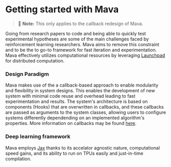 # Getting started with Mava

> 🚧 **Note:** This only applies to the callback redesign of Mava.

Going from research papers to code and being able to quickly test experimental hypotheses are some of the main challenges faced by reinforcement learning researchers. Mava aims to remove this constraint and to be the to go-to framework for fast iteration and experimentation. Mava effectively utilizes computational resources by leveraging [Launchpad](https://github.com/deepmind/launchpad) for distributed computation.

### Design Paradigm

Mava makes use of the a callback-based approach to enable modularity and flexibility in system designs. This enables the development of new system with minimal code reuse and overhead leading to fast experimentation and results. The system's architecture is based on components (Hooks) that are overwritten in callbacks, and these callbacks are passed as arguments to the system classes, allowing users to configure systems differently dependending on an implemented algorithm's properties. More information on callbacks may be found [here](./components/components.md).

### Deep learning framework

Mava employs [Jax](https://github.com/google/jax) thanks to its accelator agnostic nature, computational speed gains, and its ability to run on TPUs easily and just-in-time compilation.

